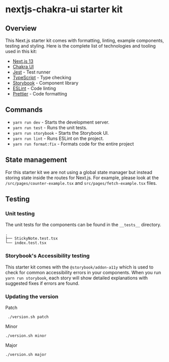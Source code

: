 # nextjs-chakra-ui starter kit

## Overview

This Next.js starter kit comes with formatting, linting, example components, testing and styling. Here is the complete list of technologies and tooling used in this kit:

- [Next.js 13](https://nextjs.org/blog/next-13)
- [Chakra UI](https://chakra-ui.com/)
- [Jest](https://jestjs.io/) - Test runner
- [TypeScript](https://www.typescriptlang.org/) - Type checking
- [Storybook](https://storybook.js.org/) - Component library
- [ESLint](https://eslint.org/) - Code linting
- [Prettier](https://prettier.io/) - Code formatting

## Commands

- `yarn run dev` - Starts the development server.
- `yarn run test` - Runs the unit tests.
- `yarn run storybook` - Starts the Storybook UI.
- `yarn run lint` - Runs ESLint on the project.
- `yarn run format:fix` - Formats code for the entire project

## State management

For this starter kit we are not using a global state manager but instead storing state inside the routes for Next.js. For example, please look at the `/src/pages/counter-example.tsx` and `src/pages/fetch-example.tsx` files.

## Testing

### Unit testing

The unit tests for the components can be found in the `__tests__` directory.

```
.
├── StickyNote.test.tsx
└── index.test.tsx
```

### Storybook's Accessibility testing

This starter kit comes with the `@storybook/addon-a11y` which is used to check for common accessibility errors in your components. When you run `yarn run storybook`, each story will show detailed explanations with suggested fixes if errors are found.


### Updating the version

Patch

```shell
 ./version.sh patch
```

Minor

```shell
./version.sh minor 
```

Major

```shell
./version.sh major
```
